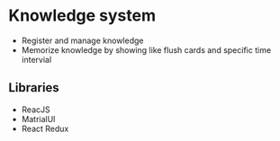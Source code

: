# Knowledge system

- Register and manage knowledge
- Memorize knowledge by showing like flush cards and specific time intervial 


## Libraries

- ReacJS 
- MatrialUI
- React Redux
